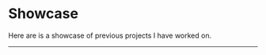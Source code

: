 <!-- // page1_v2 -->

<script setup>
    import { ref } from 'vue'
    import PostCards from './.vitepress/components/Posts.vue'
    const image1 = ref("./public/images/talyn-lift.png")
    const image2 = ref("./public/images/talyn-lift.png")
    const image3 = ref("./public/images/talyn-lift.png")
    const string1 = ref("This is a test1")
    const string2 = ref("This is a test2")
    const string3 = ref("This is a test3")

</script>


# Showcase
Here are is a showcase of previous projects I have worked on.  
- - - -

<PostCards 
:image1="image1" :image2="image2" :image3="image3" 
:string1="string1" :string2="string2" :string3="string3"
/>